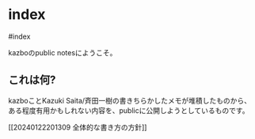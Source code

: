 # index

#index

kazboのpublic notesにようこそ。

## これは何?
kazboことKazuki Saita/斉田一樹の書きちらかしたメモが堆積したものから、ある程度有用かもしれない内容を、publicに公開しようとしているものです。


[[20240122201309 全体的な書き方の方針]]

